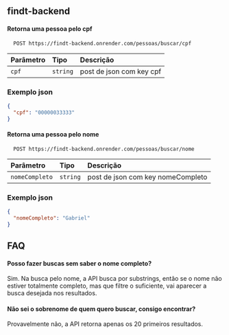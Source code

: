 
## findt-backend


#### Retorna uma pessoa pelo cpf

```
  POST https://findt-backend.onrender.com/pessoas/buscar/cpf
```

| Parâmetro   | Tipo       | Descrição                                   |
| :---------- | :--------- | :------------------------------------------ |
| `cpf`      | `string` | post de json com key cpf  |

### Exemplo json

```json
{
  "cpf": "00000033333"
}
```

#### Retorna uma pessoa pelo nome

```
  POST https://findt-backend.onrender.com/pessoas/buscar/nome
```

| Parâmetro   | Tipo       | Descrição                                   |
| :---------- | :--------- | :------------------------------------------ |
| `nomeCompleto`      | `string` | post de json com key nomeCompleto |

### Exemplo json

```json
{
  "nomeCompleto": "Gabriel"
}
```


## FAQ

#### Posso fazer buscas sem saber o nome completo?

Sim. Na busca pelo nome, a API busca por substrings, então se o nome não estiver totalmente completo, mas que filtre o suficiente, vai aparecer a busca desejada nos resultados.

#### Não sei o sobrenome de quem quero buscar, consigo encontrar?

Provavelmente não, a API retorna apenas os 20 primeiros resultados.
